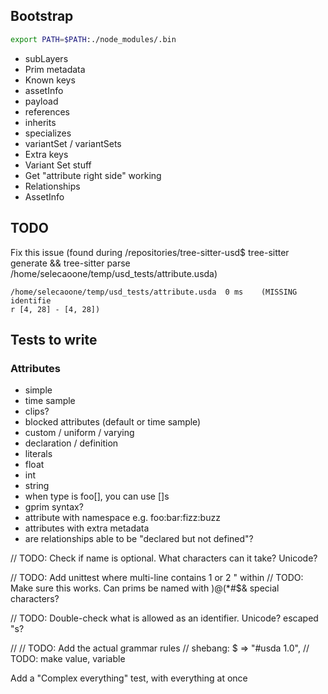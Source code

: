 ## Bootstrap
```sh
export PATH=$PATH:./node_modules/.bin
```

- subLayers
- Prim metadata
 - Known keys
  - assetInfo
  - payload
  - references
  - inherits
  - specializes
  - variantSet / variantSets
 - Extra keys
- Variant Set stuff
- Get "attribute right side" working
- Relationships
- AssetInfo


## TODO
Fix this issue (found during /repositories/tree-sitter-usd$ tree-sitter generate && tree-sitter parse /home/selecaoone/temp/usd_tests/attribute.usda)

```
/home/selecaoone/temp/usd_tests/attribute.usda  0 ms    (MISSING identifie
r [4, 28] - [4, 28])
```


## Tests to write
### Attributes
- simple
- time sample
- clips?
- blocked attributes (default or time sample)
- custom / uniform / varying
- declaration / definition
- literals
 - float
 - int
 - string
- when type is foo[], you can use []s
- gprim syntax?
- attribute with namespace e.g. foo:bar:fizz:buzz
- attributes with extra metadata
- are relationships able to be "declared but not defined"?



// TODO: Check if name is optional. What characters can it take? Unicode?

// TODO: Add unittest where multi-line contains 1 or 2 " within
// TODO: Make sure this works. Can prims be named with )@(*#$& special characters?

// TODO: Double-check what is allowed as an identifier. Unicode? escaped \"s?

// // TODO: Add the actual grammar rules
// shebang: $ => "#usda 1.0",  // TODO: make value, variable


Add a "Complex everything" test, with everything at once
